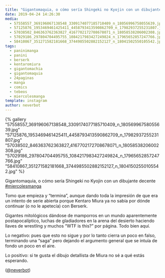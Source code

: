 ```yaml
---
title: "Gigantomaquia, o cómo sería Shingeki no Kyojin con un dibujante decente #miercolesmanga"
date: 2019-04-24 14:26:30
media: 
  - 57558557_369196067138548_3309174077185710409_n_18056996758055639.jpg
  - 57125876_1953469461425411_4458793413590862709_n_17982937255231807.jpg
  - 57038502_846363762363827_4167702172708678071_n_18058538206002308.jpg
  - 57029186_297804704495755_1084217983427249824_n_17965652857247766.jpg
  - 58410867_351271582181668_3744985502882152127_n_18041502550105542.jpg
tags: 
  - paninimanga
  - panini
  - berserk
  - kentaromiura
  - gigantomachia
  - gigantomaquia
  - 24paginas
  - manga
  - comics
  - tebeos
  - miercolesmanga
template: instagram
author: neverbot
---
```


{% gallery "57558557_369196067138548_3309174077185710409_n_18056996758055639.jpg" "57125876_1953469461425411_4458793413590862709_n_17982937255231807.jpg" "57038502_846363762363827_4167702172708678071_n_18058538206002308.jpg" "57029186_297804704495755_1084217983427249824_n_17965652857247766.jpg" "58410867_351271582181668_3744985502882152127_n_18041502550105542.jpg" %}

Gigantomaquia, o cómo sería Shingeki no Kyojin con un dibujante decente [#miercolesmanga](/tags/miercolesmanga)

Tomo que empieza y “termina”, aunque dando toda la impresión de que era un intento de serie abierta porque Kentaro Miura ya no sabía por dónde continuar (o no le apetecía) con Berserk.

Gigantes mitológicos dándose de mamporros en un mundo aparentemente postapocalíptico, luchas de gladiadores en la arena del desierto haciendo llaves de wrestling y muchos “WTF is this?” por página. Todo bien aquí.

Lo negativo: pues que esto no sigue y por lo tanto cierra un poco en falso, terminando una “saga” pero dejando el argumento general que se intuía de fondo un poco en el aire.

Lo positivo: si te gusta el dibujo detallista de Miura no sé a qué estás esperando.

([@neverbot](https://instagram.com/neverbot))
